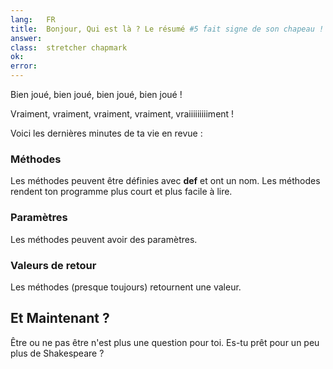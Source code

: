 ```yaml
---
lang:   FR
title:  Bonjour, Qui est là ? Le résumé #5 fait signe de son chapeau !
answer:
class:  stretcher chapmark
ok:
error:
---
```


Bien joué, bien joué, bien joué, bien joué !

Vraiment, vraiment, vraiment, vraiment, vraiiiiiiiiiment !

Voici les dernières minutes de ta vie en revue :

### Méthodes
Les méthodes peuvent être définies avec __def__ et ont un nom. Les méthodes rendent ton programme plus court
et plus facile à lire.

### Paramètres
Les méthodes peuvent avoir des paramètres.

### Valeurs de retour
Les méthodes (presque toujours) retournent une valeur.

## Et Maintenant ?
Être ou ne pas être n'est plus une question pour toi. Es-tu prêt pour un peu plus de Shakespeare ?